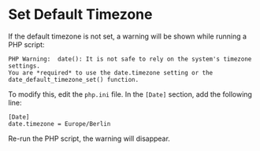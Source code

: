 # Set Default Timezone

If the default timezone is not set, a warning will be shown while running a PHP script:

```text
PHP Warning:  date(): It is not safe to rely on the system's timezone settings.
You are *required* to use the date.timezone setting or the date_default_timezone_set() function.
```

To modify this, edit the `php.ini` file. In the `[Date]` section, add the following line:

```text
[Date]
date.timezone = Europe/Berlin
```

Re-run the PHP script, the warning will disappear.
